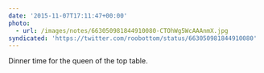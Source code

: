 ```yaml
---
date: '2015-11-07T17:11:47+00:00'
photo:
  - url: /images/notes/663050981844910080-CTOhWg5WcAAAnmX.jpg
syndicated: 'https://twitter.com/roobottom/status/663050981844910080'
---
```

Dinner time for the queen of the top table. 
